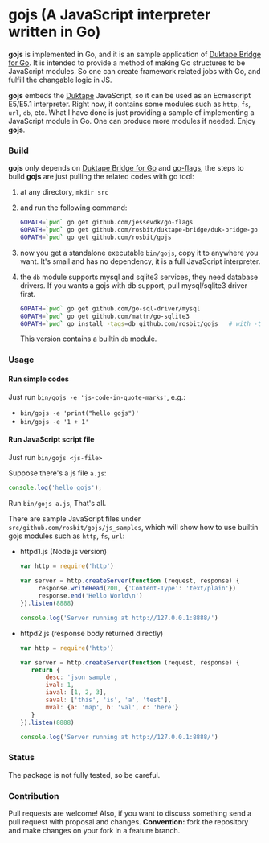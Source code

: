 # gojs (A JavaScript interpreter written in Go)

**gojs** is implemented in Go, and it is an sample application of
[Duktape Bridge for Go](https://github.com/rosbit/duktape-bridge). It is intended to
provide a method of making Go structures to be JavaScript modules. So one can create
framework related jobs with Go, and fulfill the changable logic in JS.

**gojs** embeds the [Duktape](https://duktape.org) JavaScript, so it
can be used as an Ecmascript E5/E5.1 interpreter. Right now, it contains some modules
such as `http`, `fs`, `url`, `db`, etc. What I have done is just providing a sample of
implementing a JavaScript module in Go. One can produce more modules if needed.
Enjoy **gojs**.

### Build

**gojs** only depends on [Duktape Bridge for Go](https://github.com/rosbit/duktape-bridge)
and [go-flags](https://github.com/jessevdk/go-flags),
the steps to build **gojs** are just pulling the related codes with go tool:

   1. at any directory, `mkdir src`
   2. and run the following command:

       ```bash
       GOPATH=`pwd` go get github.com/jessevdk/go-flags
       GOPATH=`pwd` go get github.com/rosbit/duktape-bridge/duk-bridge-go
       GOPATH=`pwd` go get github.com/rosbit/gojs
       ```

   3. now you get a standalone executable `bin/gojs`, copy it to anywhere you want. It's small
      and has no dependency, it is a full JavaScript interpreter.

   4. the `db` module supports mysql and sqlite3 services, they need database drivers. If you
      wants a gojs with db support, pull mysql/sqlite3 driver first.

       ```bash
       GOPATH=`pwd` go get github.com/go-sql-driver/mysql
       GOPATH=`pwd` go get github.com/mattn/go-sqlite3
       GOPATH=`pwd` go install -tags=db github.com/rosbit/gojs   # with -tags=db
       ```
      This version contains a builtin `db` module.

### Usage

#### Run simple codes

Just run `bin/gojs -e 'js-code-in-quote-marks'`, e.g.:

  - `bin/gojs -e 'print("hello gojs")'`
  - `bin/gojs -e '1 + 1'`

#### Run JavaScript script file

Just run `bin/gojs <js-file>`

Suppose there's a js file `a.js`:

   ```js
   console.log('hello gojs');
   ```

Run `bin/gojs a.js`, That's all.

There are sample JavaScript files under `src/github.com/rosbit/gojs/js_samples`, which will show how
to use builtin gojs modules such as `http`, `fs`, `url`:

   - httpd1.js (Node.js version)

     ```js
     var http = require('http')
       
     var server = http.createServer(function (request, response) {
          response.writeHead(200, {'Content-Type': 'text/plain'})
          response.end('Hello World\n')
     }).listen(8888)

     console.log('Server running at http://127.0.0.1:8888/')
     ```
   - httpd2.js (response body returned directly)

     ```js
     var http = require('http')
     
     var server = http.createServer(function (request, response) {
        return {
            desc: 'json sample',
            ival: 1,
            iaval: [1, 2, 3],
            saval: ['this', 'is', 'a', 'test'],
            mval: {a: 'map', b: 'val', c: 'here'}
        }
     }).listen(8888)

     console.log('Server running at http://127.0.0.1:8888/')
     ```

### Status

The package is not fully tested, so be careful.

### Contribution

Pull requests are welcome! Also, if you want to discuss something send a pull request with proposal and changes.
__Convention:__ fork the repository and make changes on your fork in a feature branch.
